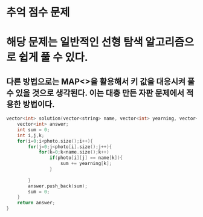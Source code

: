 추억 점수 문제
===========
# 해당 문제는 일반적인 선형 탐색 알고리즘으로 쉽게 풀 수 있다.
## 다른 방법으로는 MAP<>을 활용해서 키 값을 대응시켜 풀 수 있을 것으로 생각된다. 이는 대충 만든 자판 문제에서 적용한 방법이다.

```C++
vector<int> solution(vector<string> name, vector<int> yearning, vector<vector<string>> photo) {
    vector<int> answer;
    int sum = 0;
    int i,j,k;
    for(i=0;i<photo.size();i++){
        for(j=0;j<photo[i].size();j++){
            for(k=0;k<name.size();k++)
                if(photo[i][j] == name[k]){
                    sum += yearning[k];
                }
                    
        }
        answer.push_back(sum);
        sum = 0;
    }
    return answer;
}
```
